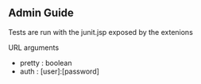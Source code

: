## Admin Guide

Tests are run with the junit.jsp exposed by the extenions

URL arguments

+ pretty : boolean
+ auth :  [user]:[password]